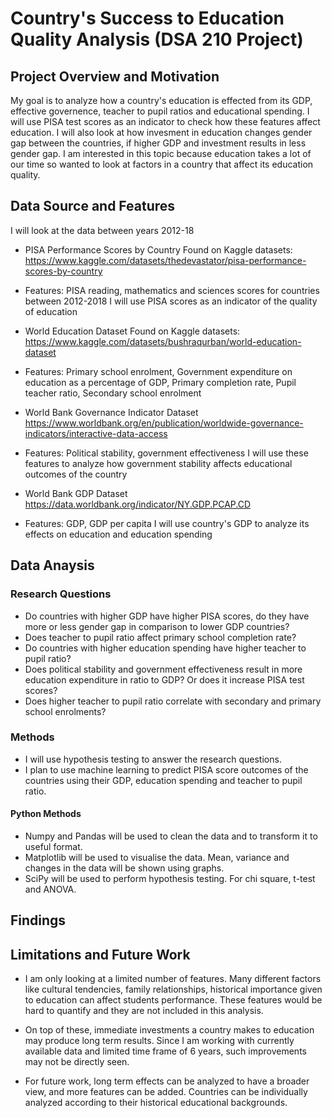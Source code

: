 # Country's Success to Education Quality Analysis (DSA 210 Project)

## Project Overview and Motivation
My goal is to analyze how a country's education is effected from its GDP, effective governence, teacher to pupil ratios and educational spending. I will use PISA test scores as an indicator to check how these features affect education. I will also look at how invesment in education changes gender gap between the countries, if higher GDP and investment results in less gender gap. I am interested in this topic because education takes a lot of our time so wanted to look at factors in a country that affect its education quality.


## Data Source and Features 

I will look at the data between years 2012-18
- PISA Performance Scores by Country
Found on Kaggle datasets: https://www.kaggle.com/datasets/thedevastator/pisa-performance-scores-by-country
* Features: PISA reading, mathematics and sciences scores for countries between 2012-2018
I will use PISA scores as an indicator of the quality of education

- World Education Dataset
Found on Kaggle datasets: https://www.kaggle.com/datasets/bushraqurban/world-education-dataset
* Features: Primary school enrolment, Government expenditure on education as a percentage of GDP, Primary completion rate, Pupil teacher ratio, Secondary school enrolment

- World Bank Governance Indicator Dataset
https://www.worldbank.org/en/publication/worldwide-governance-indicators/interactive-data-access
* Features: Political stability, government effectiveness
I will use these features to analyze how government stability affects educational outcomes of the country

- World Bank GDP Dataset
https://data.worldbank.org/indicator/NY.GDP.PCAP.CD
* Features: GDP, GDP per capita
I will use country's GDP to analyze its effects on education and education spending

## Data Anaysis
### Research Questions
- Do countries with higher GDP have higher PISA scores, do they have more or less gender gap in comparison to lower GDP countries?
- Does teacher to pupil ratio affect primary school completion rate?
- Do countries with higher education spending have higher teacher to pupil ratio?
- Does political stability and government effectiveness result in more education expenditure in ratio to GDP? Or does it increase PISA test scores?
- Does higher teacher to pupil ratio correlate with secondary and primary school enrolments?

### Methods 
- I will use hypothesis testing to answer the research questions.
- I plan to use machine learning to predict PISA score outcomes of the countries using their GDP, education spending and teacher to pupil ratio. 

#### Python Methods
- Numpy and Pandas will be used to clean the data and to transform it to useful format.
- Matplotlib will be used to visualise the data. Mean, variance and changes in the data will be shown using graphs.
- SciPy will be used to perform hypothesis testing. For chi square, t-test and ANOVA. 

## Findings


## Limitations and Future Work

- I am only looking at a limited number of features. Many different factors like cultural tendencies, family relationships, historical importance given to education can affect students performance. These features would be hard to quantify and they are not included in this analysis.

- On top of these, immediate investments a country makes to education may produce long term results. Since I am working with currently available data and limited time frame of 6 years, such improvements may not be directly seen.

- For future work, long term effects can be analyzed to have a broader view, and more features can be added. Countries can be individually analyzed according to their historical educational backgrounds.




